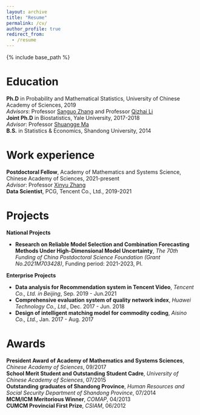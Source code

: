 ```yaml
---
layout: archive
title: "Resume"
permalink: /cv/
author_profile: true
redirect_from:
  - /resume
---
```


{% include base_path %}


Education
======
**Ph.D** in Probability and Mathematical Statistics, University of Chinese Academy of Sciences, 2019 </br>
*Advisors*: Professor [Sanguo Zhang](https://people.ucas.ac.cn/~sgzhang) and Professor [Qizhai Li](https://people.ucas.ac.cn/~liq) </br>
**Joint Ph.D** in Biostatistics, Yale University, 2017-2018 </br>
*Advisor*: Professor [Shuangge Ma](https://ysph.yale.edu/profile/shuangge_ma/) </br>
**B.S.** in Statistics & Economics, Shandong University, 2014

Work experience
======
**Postdoctoral Fellow**, Academy of Mathematics and Systems Science, Chinese Academy of Sciences, 2021-present </br>
*Advisor*: Professor [Xinyu Zhang](http://homepage.amss.ac.cn/research/homePage/dc8f0ecc0eb548d88443b15d46ca8569/myHomePage.html) </br>
**Data Scientist**, PCG, Tencent Co., Ltd., 2019-2021

Projects
======
**National Projects** </br>
* **Research on Reliable Model Selection and Combination Forecasting Methods Under High-Dimensional Model Uncertainty**, *The 70th Funding of China Postdoctoral Science Foundation (Grant No.2021M703428)*, Funding period: 2021-2023, PI.

**Enterprise Projects** </br>
* **Data analysis for Recommendation system in Tencent Video**, *Tencent Co., Ltd. in Beijing*, Sep. 2019 - Jun.2021
* **Comprehensive evaluation system of quality network index**, *Huawei Technology Co., Ltd.*, Dec. 2017 - Jun. 2018
* **Design of intelligent matching model for commodity coding**, *Aisino Co., Ltd.*, Jan. 2017 - Aug. 2017
  
Awards
======
**President Award of Academy of Mathematics and Systems Sciences**, *Chinese Academy of Sciences*, 09/2017 </br>
**School Merit Student and Outstanding Student Cadre**, *University of Chinese Academy of Sciences*, 07/2015 </br>
**Outstanding graduates of Shandong Province**, *Human Resources and Social Security Department of Shandong Province*, 07/2014 </br>
**MCM/ICM Meritorious Winner**, *COMAP*, 04/2013 </br>
**CUMCM Provincial First Prize**, *CSIAM*, 06/2012

